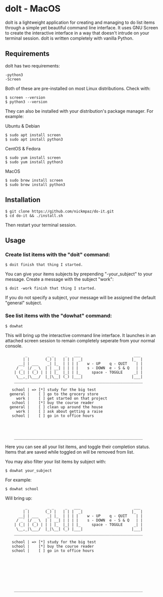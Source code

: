 # doIt - MacOS

doIt is a lightweight application for creating and managing to do list 
items through a simple yet beautiful command line interface. It uses
GNU Screen to create the interactive interface in a way that doesn't 
intrude on your terminal session. doIt is written completely with 
vanilla Python.

## Requirements

doIt has two requirements:

    -python3
    -Screen

Both of these are pre-installed on most Linux distributions. Check with:

    $ screen --version
    $ python3 --version

They can also be installed with your distribution's package manager. 
For example:

Ubuntu & Debian

    $ sudo apt install screen
    $ sudo apt install python3

CentOS & Fedora

    $ sudo yum install screen
    $ sudo yum install python3

MacOS

    $ sudo brew install screen
    $ sudo brew install python3

## Installation

    $ git clone https://github.com/nickmpaz/do-it.git
    $ cd do-it && ./install.sh

Then restart your terminal session.

## Usage

### Create list items with the "doit" command:

    $ doit finish that thing I started.

You can give your items subjects by prepending "-your_subject" to
your message. Create a message with the subject "work":

    $ doit -work finish that thing I started.

If you do not specify a subject, your message will be assigned the
default "general" subject.

### See list items with the "dowhat" command:

    $ dowhat

This will bring up the interactive command line interface. It launches
in an attached screen session to remain completely seperate from your
normal console. 

             _         _ _     _   ___                        ___ 
            | |       (_) |   | | |  _|                      |_  |
          __| | ___    _| |_  | | | |    w - UP    q - QUIT    | |
         / _` |/ _ \  | | __| | | | |    s - DOWN  e - S & Q   | |
        | (_| | (_) | | | |_  |_| | |_     space - TOGGLE     _| |
         \__,_|\___/  |_|\__| (_) |___|                      |___|
        __________________________________________________________                                 
    
       school | => [*] study for the big test
      general |    [ ] go to the grocery store
         work |    [ ] get started on that project
       school |    [*] buy the course reader
      general |    [ ] clean up around the house
         work |    [ ] ask about getting a raise
       school |    [ ] go in to office hours




        __________________________________________________________

Here you can see all your list items, and toggle their completion 
status. Items that are saved while toggled on will be removed from 
list.

You may also filter your list items by subject with:

    $ dowhat your_subject

For example:

    $ dowhat school

Will bring up:

             _         _ _     _   ___                        ___ 
            | |       (_) |   | | |  _|                      |_  |
          __| | ___    _| |_  | | | |    w - UP    q - QUIT    | |
         / _` |/ _ \  | | __| | | | |    s - DOWN  e - S & Q   | |
        | (_| | (_) | | | |_  |_| | |_     space - TOGGLE     _| |
         \__,_|\___/  |_|\__| (_) |___|                      |___|
        __________________________________________________________                             
    
       school | => [*] study for the big test
       school |    [*] buy the course reader
       school |    [ ] go in to office hours








        __________________________________________________________

